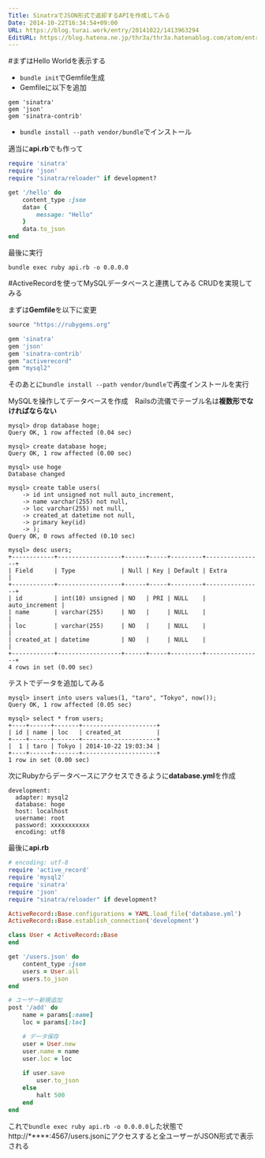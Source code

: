 ```yaml
---
Title: SinatraでJSON形式で返却するAPIを作成してみる
Date: 2014-10-22T16:34:54+09:00
URL: https://blog.turai.work/entry/20141022/1413963294
EditURL: https://blog.hatena.ne.jp/thr3a/thr3a.hatenablog.com/atom/entry/8454420450069780870
---
```


#まずはHello Worldを表示する
- ```bundle init```でGemfile生成
- Gemfileに以下を追加
```
gem 'sinatra'
gem 'json'
gem 'sinatra-contrib'
```
- ```bundle install --path vendor/bundle```でインストール

適当に**api.rb**でも作って
```ruby
require 'sinatra'
require 'json'
require "sinatra/reloader" if development?

get '/hello' do
	content_type :json
	data= {
		message: "Hello"
	}
	data.to_json
end
```
最後に実行
```
bundle exec ruby api.rb -o 0.0.0.0
```

#ActiveRecordを使ってMySQLデータベースと連携してみる
CRUDを実現してみる

まずは**Gemfile**を以下に変更
```ruby
source "https://rubygems.org"

gem 'sinatra'
gem 'json'
gem 'sinatra-contrib'
gem "activerecord"
gem "mysql2"
```
そのあとに```bundle install --path vendor/bundle```で再度インストールを実行

MySQLを操作してデータベースを作成　Railsの流儀でテーブル名は**複数形でなければならない**
```
mysql> drop database hoge;
Query OK, 1 row affected (0.04 sec)

mysql> create database hoge;
Query OK, 1 row affected (0.00 sec)

mysql> use hoge
Database changed

mysql> create table users(
    -> id int unsigned not null auto_increment,
    -> name varchar(255) not null,
    -> loc varchar(255) not null,
    -> created_at datetime not null,
    -> primary key(id)
    -> );
Query OK, 0 rows affected (0.10 sec)

mysql> desc users;
+------------+------------------+------+-----+---------+----------------+
| Field      | Type             | Null | Key | Default | Extra          |
+------------+------------------+------+-----+---------+----------------+
| id         | int(10) unsigned | NO   | PRI | NULL    | auto_increment |
| name       | varchar(255)     | NO   |     | NULL    |                |
| loc        | varchar(255)     | NO   |     | NULL    |                |
| created_at | datetime         | NO   |     | NULL    |                |
+------------+------------------+------+-----+---------+----------------+
4 rows in set (0.00 sec)
```
テストでデータを追加してみる
```
mysql> insert into users values(1, "taro", "Tokyo", now());
Query OK, 1 row affected (0.05 sec)

mysql> select * from users;
+----+------+-------+---------------------+
| id | name | loc   | created_at          |
+----+------+-------+---------------------+
|  1 | taro | Tokyo | 2014-10-22 19:03:34 |
+----+------+-------+---------------------+
1 row in set (0.00 sec)
```
次にRubyからデータベースにアクセスできるように**database.yml**を作成
```
development:
  adapter: mysql2
  database: hoge
  host: localhost
  username: root
  password: xxxxxxxxxxx
  encoding: utf8
```
最後に**api.rb**
```ruby
# encoding: utf-8
require 'active_record'
require 'mysql2'
require 'sinatra'
require 'json'
require "sinatra/reloader" if development?

ActiveRecord::Base.configurations = YAML.load_file('database.yml')
ActiveRecord::Base.establish_connection('development')

class User < ActiveRecord::Base
end

get '/users.json' do
	content_type :json
	users = User.all
	users.to_json
end

# ユーザー新規追加
post '/add' do
	name = params[:name]
	loc = params[:loc]

	# データ保存
	user = User.new
	user.name = name
	user.loc = loc
	
	if user.save
		user.to_json
	else
		halt 500
	end
end
```
これで```bundle exec ruby api.rb -o 0.0.0.0```した状態でhttp://*****:4567/users.jsonにアクセスすると全ユーザーがJSON形式で表示される
